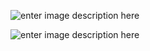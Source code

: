 


![enter image description here](https://lh3.googleusercontent.com/lEFni5o49JiVdPS1xGihtrvEGhUU0RtnUn_CHF5hV5HrQe1OYEDCVydbzb0eOk7WBV8gSHnD39Vx)

![enter image description here](https://lh3.googleusercontent.com/I3A--g7xWa21WQKsnzCtDkyzjHPF_4MIMhotEIoa-OD2LXyx2so_D9Yhu0qmn9DXRNfUH7zRLYbN)

